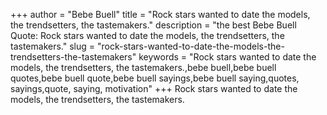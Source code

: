 +++
author = "Bebe Buell"
title = "Rock stars wanted to date the models, the trendsetters, the tastemakers."
description = "the best Bebe Buell Quote: Rock stars wanted to date the models, the trendsetters, the tastemakers."
slug = "rock-stars-wanted-to-date-the-models-the-trendsetters-the-tastemakers"
keywords = "Rock stars wanted to date the models, the trendsetters, the tastemakers.,bebe buell,bebe buell quotes,bebe buell quote,bebe buell sayings,bebe buell saying,quotes, sayings,quote, saying, motivation"
+++
Rock stars wanted to date the models, the trendsetters, the tastemakers.
